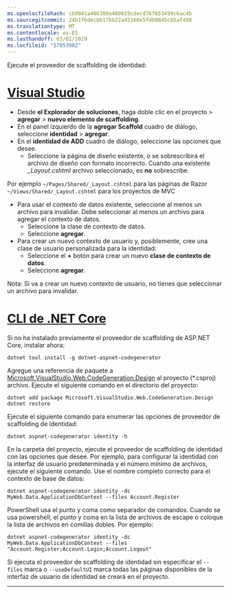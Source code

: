 ```yaml
---
ms.openlocfilehash: cb9041a466309a400b19cdecd76f653499c6ac4b
ms.sourcegitcommit: 24b1f6decbb17bb22a45166e5fdb0845c65af498
ms.translationtype: MT
ms.contentlocale: es-ES
ms.lasthandoff: 03/01/2019
ms.locfileid: "57053982"
---
```

Ejecute el proveedor de scaffolding de identidad:

# <a name="visual-studiotabvisual-studio"></a>[Visual Studio](#tab/visual-studio)

* Desde **el Explorador de soluciones**, haga doble clic en el proyecto > **agregar** > **nuevo elemento de scaffolding**.
* En el panel izquierdo de la **agregar Scaffold** cuadro de diálogo, seleccione **identidad** > **agregar**.
* En el **identidad de ADD** cuadro de diálogo, seleccione las opciones que desee.
  * Seleccione la página de diseño existente, o se sobrescribirá el archivo de diseño con formato incorrecto. Cuando una existente  *\_Layout.cshtml* archivo seleccionado, es **no** sobrescribe.

 Por ejemplo `~/Pages/Shared/_Layout.cshtml` para las páginas de Razor `~/Views/Shared/_Layout.cshtml` para los proyectos de MVC
* Para usar el contexto de datos existente, seleccione al menos un archivo para invalidar. Debe seleccionar al menos un archivo para agregar el contexto de datos.
  * Seleccione la clase de contexto de datos.
  * Seleccione **agregar**.
* Para crear un nuevo contexto de usuario y, posiblemente, cree una clase de usuario personalizada para la identidad:
  * Seleccione el **+** botón para crear un nuevo **clase de contexto de datos**.
  * Seleccione **agregar**.

Nota: Si va a crear un nuevo contexto de usuario, no tienes que seleccionar un archivo para invalidar.

# <a name="net-core-clitabnetcore-cli"></a>[CLI de .NET Core](#tab/netcore-cli)

Si no ha instalado previamente el proveedor de scaffolding de ASP.NET Core, instalar ahora:

```cli
dotnet tool install -g dotnet-aspnet-codegenerator
```

Agregue una referencia de paquete a [Microsoft.VisualStudio.Web.CodeGeneration.Design](https://www.nuget.org/packages/Microsoft.VisualStudio.Web.CodeGeneration.Design/) al proyecto (\*.csproj) archivo. Ejecute el siguiente comando en el directorio del proyecto:

```cli
dotnet add package Microsoft.VisualStudio.Web.CodeGeneration.Design
dotnet restore
```

Ejecute el siguiente comando para enumerar las opciones de proveedor de scaffolding de identidad:

```cli
dotnet aspnet-codegenerator identity -h
```

En la carpeta del proyecto, ejecute el proveedor de scaffolding de identidad con las opciones que desee. Por ejemplo, para configurar la identidad con la interfaz de usuario predeterminada y el número mínimo de archivos, ejecute el siguiente comando. Use el nombre completo correcto para el contexto de base de datos:

```cli
dotnet aspnet-codegenerator identity -dc MyWeb.Data.ApplicationDbContext --files Account.Register
```

PowerShell usa el punto y coma como separador de comandos. Cuando se usa powershell, el punto y coma en la lista de archivos de escape o coloque la lista de archivos en comillas dobles. Por ejemplo:

```cli
dotnet aspnet-codegenerator identity -dc MyWeb.Data.ApplicationDbContext --files "Account.Register;Account.Login;Account.Logout"
```

Si ejecuta el proveedor de scaffolding de identidad sin especificar el `--files` marca o `--useDefaultUI` marca todas las páginas disponibles de la interfaz de usuario de identidad se creará en el proyecto.

-------------
